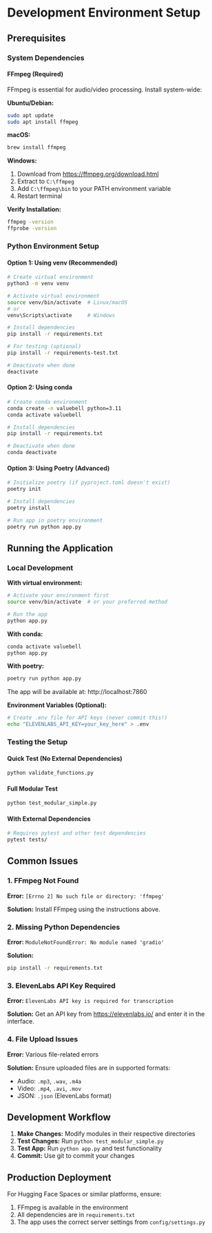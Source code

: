 # Development Environment Setup

## Prerequisites

### System Dependencies

#### FFmpeg (Required)
FFmpeg is essential for audio/video processing. Install system-wide:

**Ubuntu/Debian:**
```bash
sudo apt update
sudo apt install ffmpeg
```

**macOS:**
```bash
brew install ffmpeg
```

**Windows:**
1. Download from https://ffmpeg.org/download.html
2. Extract to `C:\ffmpeg`
3. Add `C:\ffmpeg\bin` to your PATH environment variable
4. Restart terminal

**Verify Installation:**
```bash
ffmpeg -version
ffprobe -version
```

### Python Environment Setup

#### Option 1: Using venv (Recommended)
```bash
# Create virtual environment
python3 -m venv venv

# Activate virtual environment
source venv/bin/activate  # Linux/macOS
# or
venv\Scripts\activate     # Windows

# Install dependencies
pip install -r requirements.txt

# For testing (optional)
pip install -r requirements-test.txt

# Deactivate when done
deactivate
```

#### Option 2: Using conda
```bash
# Create conda environment
conda create -n valuebell python=3.11
conda activate valuebell

# Install dependencies
pip install -r requirements.txt

# Deactivate when done
conda deactivate
```

#### Option 3: Using Poetry (Advanced)
```bash
# Initialize poetry (if pyproject.toml doesn't exist)
poetry init

# Install dependencies
poetry install

# Run app in poetry environment
poetry run python app.py
```

## Running the Application

### Local Development

**With virtual environment:**
```bash
# Activate your environment first
source venv/bin/activate  # or your preferred method

# Run the app
python app.py
```

**With conda:**
```bash
conda activate valuebell
python app.py
```

**With poetry:**
```bash
poetry run python app.py
```

The app will be available at: http://localhost:7860

**Environment Variables (Optional):**
```bash
# Create .env file for API keys (never commit this!)
echo "ELEVENLABS_API_KEY=your_key_here" > .env
```

### Testing the Setup

#### Quick Test (No External Dependencies)
```bash
python validate_functions.py
```

#### Full Modular Test
```bash
python test_modular_simple.py
```

#### With External Dependencies
```bash
# Requires pytest and other test dependencies
pytest tests/
```

## Common Issues

### 1. FFmpeg Not Found
**Error:** `[Errno 2] No such file or directory: 'ffmpeg'`

**Solution:** Install FFmpeg using the instructions above.

### 2. Missing Python Dependencies
**Error:** `ModuleNotFoundError: No module named 'gradio'`

**Solution:**
```bash
pip install -r requirements.txt
```

### 3. ElevenLabs API Key Required
**Error:** `ElevenLabs API key is required for transcription`

**Solution:** Get an API key from https://elevenlabs.io/ and enter it in the interface.

### 4. File Upload Issues
**Error:** Various file-related errors

**Solution:** Ensure uploaded files are in supported formats:
- Audio: `.mp3`, `.wav`, `.m4a`
- Video: `.mp4`, `.avi`, `.mov`
- JSON: `.json` (ElevenLabs format)

## Development Workflow

1. **Make Changes:** Modify modules in their respective directories
2. **Test Changes:** Run `python test_modular_simple.py`
3. **Test App:** Run `python app.py` and test functionality
4. **Commit:** Use git to commit your changes

## Production Deployment

For Hugging Face Spaces or similar platforms, ensure:
1. FFmpeg is available in the environment
2. All dependencies are in `requirements.txt`
3. The app uses the correct server settings from `config/settings.py`
